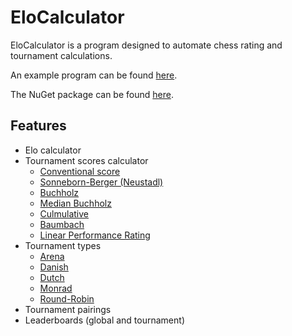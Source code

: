 # EloCalculator

EloCalculator is a program designed to automate chess rating and tournament calculations.

An example program can be found [here](src/EloCalculator.Example/Program.cs).

The NuGet package can be found [here](https://www.nuget.org/packages/EloCalculator/).


## Features

- Elo calculator
- Tournament scores calculator
  - [Conventional score](https://en.wikipedia.org/wiki/Chess_tournament#Scoring)
  - [Sonneborn-Berger (Neustadl)](https://en.wikipedia.org/wiki/Sonneborn%E2%80%93Berger_score)
  - [Buchholz](https://en.wikipedia.org/wiki/Buchholz_system)
  - [Median Buchholz](https://en.wikipedia.org/wiki/Tie-breaking_in_Swiss-system_tournaments#Median_/_Buchholz_/_Solkoff)
  - [Culmulative](https://en.wikipedia.org/wiki/Tie-breaking_in_Swiss-system_tournaments#Cumulative)
  - [Baumbach](https://en.wikipedia.org/wiki/Tie-breaking_in_Swiss-system_tournaments#Most_wins_(Baumbach))
  - [Linear Performance Rating](https://en.wikipedia.org/wiki/Performance_rating_(chess)#Linear_performance_rating)
- Tournament types
  - [Arena](https://support.chess.com/article/335-what-are-arena-tournaments)
  - [Danish](https://en.wikipedia.org/wiki/Swiss-system_tournament#Danish_system)
  - [Dutch](https://en.wikipedia.org/wiki/Swiss-system_tournament#Dutch_system)
  - [Monrad](https://en.wikipedia.org/wiki/Swiss-system_tournament#Monrad_system)
  - [Round-Robin](https://en.wikipedia.org/wiki/Chess_tournament#Round-robin)
- Tournament pairings
- Leaderboards (global and tournament)
